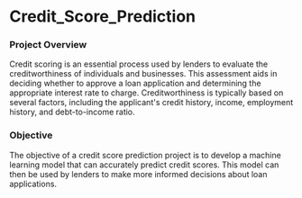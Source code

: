 # Credit_Score_Prediction

### Project Overview
Credit scoring is an essential process used by lenders to evaluate the creditworthiness of individuals and businesses. This assessment aids in deciding whether to approve a loan application and determining the appropriate interest rate to charge. Creditworthiness is typically based on several factors, including the applicant's credit history, income, employment history, and debt-to-income ratio.

### Objective
The objective of a credit score prediction project is to develop a machine learning model that can accurately predict credit scores. This model can then be used by lenders to make more informed decisions about loan applications.
